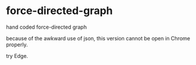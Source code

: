 # force-directed-graph
hand coded force-directed graph

because of the awkward use of json, this version cannot be open in Chrome properly. 

try Edge.
